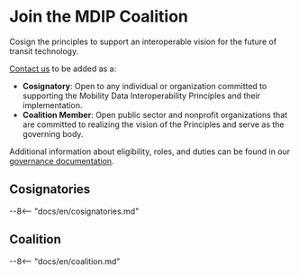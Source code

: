 # Join the MDIP Coalition

Cosign the principles to support an interoperable vision for the future of transit technology.

[Contact us](mailto://interoperablemobility@gmail.com) to be added as a:

- **Cosignatory**: Open to any individual or organization committed to supporting the Mobility Data Interoperability Principles and their implementation.
- **Coalition Member**: Open public sector and nonprofit organizations that are committed to realizing the vision of the Principles and serve as the governing body.

Additional information about eligibility, roles, and duties can be found in our [governance documentation](governance.md).

## Cosignatories
--8<-- "docs/en/cosignatories.md"

## Coalition
--8<-- "docs/en/coalition.md"
